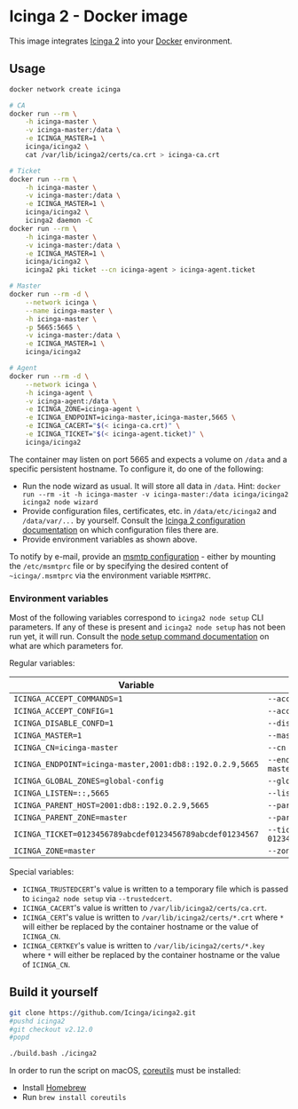 <!-- Icinga 2 Docker image | (c) 2020 Icinga GmbH | GPLv2+ -->

# Icinga 2 - Docker image

This image integrates [Icinga 2] into your [Docker] environment.

## Usage

```bash
docker network create icinga

# CA
docker run --rm \
	-h icinga-master \
	-v icinga-master:/data \
	-e ICINGA_MASTER=1 \
	icinga/icinga2 \
	cat /var/lib/icinga2/certs/ca.crt > icinga-ca.crt

# Ticket
docker run --rm \
	-h icinga-master \
	-v icinga-master:/data \
	-e ICINGA_MASTER=1 \
	icinga/icinga2 \
	icinga2 daemon -C
docker run --rm \
	-h icinga-master \
	-v icinga-master:/data \
	-e ICINGA_MASTER=1 \
	icinga/icinga2 \
	icinga2 pki ticket --cn icinga-agent > icinga-agent.ticket

# Master
docker run --rm -d \
	--network icinga \
	--name icinga-master \
	-h icinga-master \
	-p 5665:5665 \
	-v icinga-master:/data \
	-e ICINGA_MASTER=1 \
	icinga/icinga2

# Agent
docker run --rm -d \
	--network icinga \
	-h icinga-agent \
	-v icinga-agent:/data \
	-e ICINGA_ZONE=icinga-agent \
	-e ICINGA_ENDPOINT=icinga-master,icinga-master,5665 \
	-e ICINGA_CACERT="$(< icinga-ca.crt)" \
	-e ICINGA_TICKET="$(< icinga-agent.ticket)" \
	icinga/icinga2
```

The container may listen on port 5665 and expects
a volume on `/data` and a specific persistent hostname.
To configure it, do one of the following:

* Run the node wizard as usual. It will store all data in `/data`.
  Hint: `docker run --rm -it -h icinga-master -v icinga-master:/data icinga/icinga2 icinga2 node wizard`
* Provide configuration files, certificates, etc.
  in `/data/etc/icinga2` and `/data/var/...` by yourself.
  Consult the [Icinga 2 configuration documentation]
  on which configuration files there are.
* Provide environment variables as shown above.

To notify by e-mail, provide an [msmtp configuration] - either
by mounting the `/etc/msmtprc` file or by specifying the desired content
of `~icinga/.msmtprc` via the environment variable `MSMTPRC`.

### Environment variables

Most of the following variables correspond to
`icinga2 node setup` CLI parameters.
If any of these is present and `icinga2 node setup`
has not been run yet, it will run.
Consult the [node setup command documentation] on what are which parameters for.

Regular variables:

 Variable                                                 | Node setup CLI
 ---------------------------------------------------------|--------------------
 `ICINGA_ACCEPT_COMMANDS=1`                               | `--accept-commands`
 `ICINGA_ACCEPT_CONFIG=1`                                 | `--accept-config`
 `ICINGA_DISABLE_CONFD=1`                                 | `--disable-confd`
 `ICINGA_MASTER=1`                                        | `--master`
 `ICINGA_CN=icinga-master`                                | `--cn icinga-master`
 `ICINGA_ENDPOINT=icinga-master,2001:db8::192.0.2.9,5665` | `--endpoint icinga-master,2001:db8::192.0.2.9,5665`
 `ICINGA_GLOBAL_ZONES=global-config`                      | `--global_zones global-config`
 `ICINGA_LISTEN=::,5665`                                  | `--listen ::,5665`
 `ICINGA_PARENT_HOST=2001:db8::192.0.2.9,5665`            | `--parent_host 2001:db8::192.0.2.9,5665`
 `ICINGA_PARENT_ZONE=master`                              | `--parent_zone master`
 `ICINGA_TICKET=0123456789abcdef0123456789abcdef01234567` | `--ticket 0123456789abcdef0123456789abcdef01234567`
 `ICINGA_ZONE=master`                                     | `--zone master`

Special variables:

* `ICINGA_TRUSTEDCERT`'s value is written to a temporary file
  which is passed to `icinga2 node setup` via `--trustedcert`.
* `ICINGA_CACERT`'s value is written to `/var/lib/icinga2/certs/ca.crt`.
* `ICINGA_CERT`'s value is written to `/var/lib/icinga2/certs/*.crt` where `*` will either be replaced by the container hostname or the value of `ICINGA_CN`.
* `ICINGA_CERTKEY`'s value is written to `/var/lib/icinga2/certs/*.key` where `*` will either be replaced by the container hostname or the value of `ICINGA_CN`.

## Build it yourself

```bash
git clone https://github.com/Icinga/icinga2.git
#pushd icinga2
#git checkout v2.12.0
#popd

./build.bash ./icinga2
```

In order to run the script on macOS, [coreutils] must be installed:

* Install [Homebrew]
* Run `brew install coreutils`

[Icinga 2]: https://github.com/Icinga/icinga2
[Docker]: https://www.docker.com
[Icinga 2 configuration documentation]: https://icinga.com/docs/icinga2/latest/doc/04-configuration/
[msmtp configuration]: https://wiki.archlinux.org/index.php/Msmtp
[node setup command documentation]: https://icinga.com/docs/icinga2/latest/doc/06-distributed-monitoring/#node-setup
[Homebrew]: https://brew.sh/
[coreutils]: https://formulae.brew.sh/formula/coreutils
